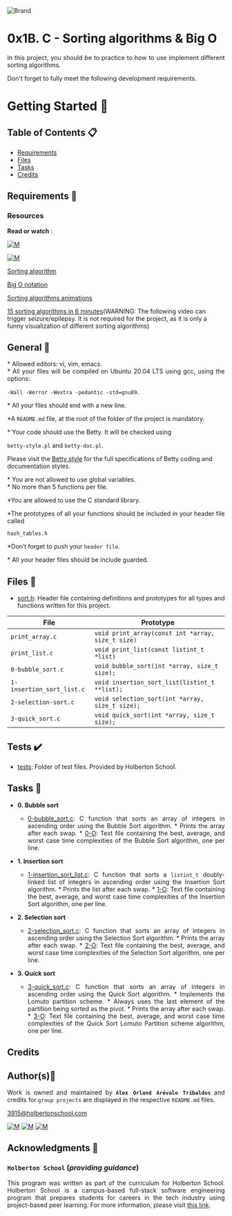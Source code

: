 ![Brand](https://assets.website-files.com/6105315644a26f77912a1ada/610540e8b4cd6969794fe673_Holberton_School_logo-04-04.svg)

# 0x1B. C - Sorting algorithms & Big O
<div style="text-align: justify">
	
In this project, you should be to practice to how to use implement different sorting algorithms. </div>
<div style="text-align: justify">
Don't forget to fully meet the following development requirements. </div>


# Getting Started :running:

## Table of Contents :clipboard:

* [Requirements](#requirements-page_with_curl)
* [Files](#files-file_folder)
* [Tasks](#tasks-page_with_curl)
* [Credits](#credits)

## Requirements :page_with_curl:

### Resources

**Read or watch** :

[![M](https://upload.wikimedia.org/wikipedia/commons/thumb/2/2f/Google_2015_logo.svg/80px-Google_2015_logo.svg.png)](https://www.google.com/search?q=big+o+notation&oq=big+o+&aqs=chrome.1.69i57j0i512l3j0i457i512j0i512j46i175i199i512j0i512l2j46i512.4534j0j15&sourceid=chrome&ie=UTF-8)

[![M](https://upload.wikimedia.org/wikipedia/commons/thumb/e/e1/Logo_of_YouTube_%282015-2017%29.svg/70px-Logo_of_YouTube_%282015-2017%29.svg.png)](https://www.youtube.com/results?search_query=big+o+notation)

<div style="text-align: justify">
	
[Sorting algorithm](https://en.wikipedia.org/wiki/Sorting_algorithm)</div>
<div style="text-align: justify">
	
[Big O notation](https://stackoverflow.com/questions/487258/what-is-a-plain-english-explanation-of-big-o-notation)</div>
<div style="text-align: justify">
	
[Sorting algorithms animations](https://www.toptal.com/developers/sorting-algorithms)</div>

[15 sorting algorithms in 6 minutes](https://www.youtube.com/watch?v=kPRA0W1kECg)(WARNING: The following video can trigger seizure/epilepsy. It is not required for the project, as it is only a funny visualization of different sorting algorithms)

## General :page_with_curl:
<div style="text-align: justify">
* Allowed editors: vi, vim, emacs. </div>
<div style="text-align: justify">
* All your files will be compiled on Ubuntu 20.04 LTS using gcc, using the options: 
	
`-Wall -Werror -Wextra -pedantic -std=gnu89`. </div>
<div style="text-align: justify">
* All your files should end with a new line. </div>
<div style="text-align: justify">
	
*A `README.md` file, at the root of the folder of the project is mandatory. </div>

<div style="text-align: justify">
* Your code should use the Betty. It will be checked using</div>

`betty-style.pl` and `betty-doc.pl`.</div>

Please visit the [Betty style](https://github.com/holbertonschool/Betty/wiki) for the full specifications of Betty coding and documentation styles.

<div style="text-align: justify">
* You are not allowed to use global variables. </div>
<div style="text-align: justify">
* No more than 5 functions per file. </div>

<div style="text-align: justify">
	
*You are allowed to use the C standard library. 

<div style="text-align: justify">
*The prototypes of all your functions should be included in your header file called </div>

<div style="text-align: justify"> 

`hash_tables.h` </div>

<div style="text-align: justify">
	
*Don’t forget to push your `header file`.</div>
<div style="text-align: justify">
* All your header files should be include guarded. </div>
<div style="text-align: justify">
	
## Files :file_folder:

* [sort.h](sort.h): Header file containing definitions and prototypes for all types
and functions written for this project.

| File                       | Prototype                                         |
| -------------------------- | ------------------------------------------------- |
| `print_array.c`            | `void print_array(const int *array, size_t size)` |
| `print_list.c`             | `void print_list(const listint_t *list)`          |
| `0-bubble_sort.c`          | `void bubble_sort(int *array, size_t size);`      |
| `1-insertion_sort_list.c`  | `void insertion_sort_list(listint_t **list);`     |
| `2-selection-sort.c`       | `void selection_sort(int *array, size_t size);`   |
| `3-quick_sort.c`           | `void quick_sort(int *array, size_t size);`       |


## Tests :heavy_check_mark:

* [tests](./tests): Folder of test files. Provided by Holberton School.

	
## Tasks :page_with_curl:

* **0. Bubble sort**
  * [0-bubble_sort.c](./0-bubble_sort.c): C function that sorts an array of integers
	  in ascending order using the Bubble Sort algorithm.
		  * Prints the array after each swap.
			  * [0-O](./0-O): Text file containing the best, average, and worst case time
				  complexities of the Bubble Sort algorithm, one per line.

* **1. Insertion sort**
  * [1-insertion_sort_list.c](./1-insertion_sort_list.c): C function that sorts a
	  `listint_t` doubly-linked list of integers in ascending order using the
		  Insertion Sort algorithm.
			  * Prints the list after each swap.
				  * [1-O](./1-O): Text file containing the best, average, and worst case time
					  complexities of the Insertion Sort algorithm, one per line.

* **2. Selection sort**
  * [2-selection_sort.c](./2-selection_sort.c): C function that sorts an array of
	  integers in ascending order using the Selection Sort algorithm.
		  * Prints the array after each swap.
			  * [2-O](./2-O): Text file containing the best, average, and worst case time
				  complexities of the Selection Sort algorithm, one per line.

* **3. Quick sort**
  * [3-quick_sort.c](./3-quick_sort.c): C function that sorts an array of
	  integers in ascending order using the Quick Sort algorithm.
		  * Implements the Lomuto partition scheme.
			  * Always uses the last element of the partition being sorted as the pivot.
				  * Prints the array after each swap.
					  * [3-O](./3-O): Text file containing the best, average, and worst case time
						  complexities of the Quick Sort Lomuto Partition scheme algorithm, one per line.
 
	
## Credits

## Author(s):blue_book:

Work is owned and maintained by 
	**`Alex Orland Arévalo Tribaldos`**  and credits for `group projects` are displayed in the respective `README.md` files.

<3915@holbertonschool.com>
	
[![M](https://upload.wikimedia.org/wikipedia/commons/thumb/9/91/Octicons-mark-github.svg/25px-Octicons-mark-github.svg.png)](https://github.com/Alexoat76)
[![M](https://upload.wikimedia.org/wikipedia/fr/thumb/c/c8/Twitter_Bird.svg/25px-Twitter_Bird.svg.png)](https://twitter.com/aoarevalot)
[![M](https://upload.wikimedia.org/wikipedia/commons/thumb/c/ca/LinkedIn_logo_initials.png/25px-LinkedIn_logo_initials.png)](https://www.linkedin.com/in/Alexoat76/)


## Acknowledgments :mega: 

### **`Holberton School`** (*providing guidance*)
	
This program was written as part of the curriculum for Holberton School.
Holberton School is a campus-based full-stack software engineering program
that prepares students for careers in the tech industry using project-based
peer learning. For more information,  please visit [this link](https://www.holbertonschool.com/).

